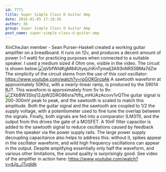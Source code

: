```yaml
---
id: 7771
title: Super Simple Class D Guitar Amp
date: 2016-01-05 17:18:56
author: 36
group: Super Simple Class D Guitar Amp
post_name: super-simple-class-d-guitar-amp
---
```


XinCheJian member - Sean Purser-Haskell created a working guitar amplifier on a breadboard. It runs on 12v, and produces a decent amount of power (~1 watt) for practicing purposes when connected to a suitable speaker. I used a medium sized 4 Ohm one, visible in the video. The circuit is shown below:![qVbfWIdKgM84UtyejJnKnTymalj3A93nNRS5BMa7dZw](http://139.162.84.35/wp-content/uploads/2016/01/qVbfWIdKgM84UtyejJnKnTymalj3A93nNRS5BMa7dZw.png)The simplicity of the circuit stems from the use of this cool oscillator: https://www.youtube.com/watch?v=rpGOKGrcpAk A sawtooth waveform at approximately 50Khz, with a nearly-linear ramp, is produced by the S9014 BJT. This waveform is approximately from 5v to 9v:![ZXbBW3Sloj12JpW2DRO86sra7tIfq_mHUAzAcovv1vQ](http://139.162.84.35/wp-content/uploads/2016/01/ZXbBW3Sloj12JpW2DRO86sra7tIfq_mHUAzAcovv1vQ.png)The guitar signal is 200-300mV peak to peak, and the sawtooth is scaled to match this amplitude. Both the guitar signal and the sawtooth are coupled to 1/2 the supply voltage, with a potentiometer used to fine tune the overlap between the signals. Finally, both signals are fed into a comparator (LM311), and the output from this drives the gate of a MOSFET. A 10nF filter capacitor is added to the sawtooth signal to reduce oscillations caused by feedback from the speaker via the power supply rails. The large power supply decoupling capacitance also helps to address this: without it, spikes appear in the oscillator waveform, and wild high frequency oscillations can appear in the output. Despite amplifying essentially only half the waveform, and various other limitations, the sound quality is surprisingly good. See video of the amplifier in action here: https://www.youtube.com/watch?v=dJg_JTugldk